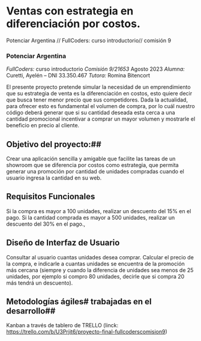 # Ventas con estrategia en diferenciación por costos.
Potenciar Argentina // FullCoders: curso introductorio// comisión 9

### Potenciar Argentina
_FullCoders:_ curso introductorio
_Comisión 9/21653_
Agosto 2023
_Alumna:_ Curetti, Ayelén – DNI 33.350.467
_Tutora:_ Romina Bitencort

El presente proyecto pretende simular la necesidad de un emprendimiento que su estrategia de venta es la diferenciación en costos, esto quiere decir que busca tener menor precio que sus competidores. Dada la actualidad, para ofrecer esto es fundamental el volumen de compra, por lo cuál nuestro código deberá generar que si su cantidad deseada esta cerca a una cantidad promocional incentivar a comprar un mayor volumen y mostrarle el beneficio en precio al cliente. 




## Objetivo del proyecto:##

Crear una aplicación sencilla y amigable que facilite las tareas de un showroom  que se diferencia por costos como estrategia, que permita generar una  promoción por cantidad de unidades compradas cuando el usuario ingresa la cantidad en su web.


## Requisitos Funcionales ##

Si la compra es mayor a 100 unidades, realizar un descuento del 15% en el pago.
Si la cantidad comprada es mayor a 500 unidades, realizar un descuento del 30% en el pago.,


## Diseño de Interfaz de Usuario ##

Consultar al usuario cuantas unidades desea comprar.
Calcular el precio de la compra, e indicarle a cuantas unidades se encuentra de la promoción más cercana (siempre y cuando la diferencia de unidades sea menos de 25 unidades, por ejemplo si compro 80 unidades, decirle que si compra 20 más tendrá un descuento).

## Metodologías ágiles# trabajadas en el desarrollo##

Kanban a través de tablero de TRELLO (linck: https://trello.com/b/U3Prjit6/proyecto-final-fullcoderscomision9)
